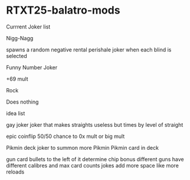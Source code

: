 # RTXT25-balatro-mods

Currrent Joker list

Nigg-Nagg

spawns a random negative rental perishale joker when each blind is selected

Funny Number Joker

+69 mult

Rock

Does nothing

idea list

gay joker
joker that makes straights useless but times by level of straight

epic coinflip
50/50 chance to 0x mult or big mult

Pikmin deck
joker to summon more Pikmin
Pikmin card in deck

gun card
bullets to the left of it determine chip bonus
different guns have different calibres and max card counts jokes add more space like more reloads
